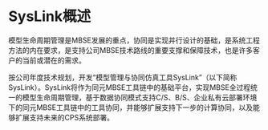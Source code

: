 # SysLink概述

模型生命周期管理是MBSE发展的重点，协同是实现并行设计的基础，是系统工程方法的内在要求，是支持公司MBSE技术路线的重要支撑和保障技术，也是许多客户的当前或潜在的需求。

按公司年度技术规划，开发“模型管理与协同仿真工具SysLink”（以下简称SysLink）。SysLink将作为同元MBSE工具链中的基础平台，实现MBSE全过程统一的模型生命周期管理，基于数据协同模式支持C/S、B/S、企业私有云部署环境下的同元MBSE工具链中的工具协同，并能够扩展支持下一步的计算协同，以及能够扩展支持未来的CPS系统部署。

